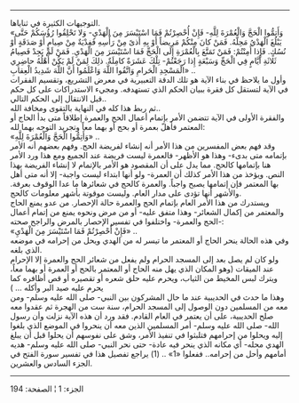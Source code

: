 ------------------------------------------------------------------------

التوجيهات الكثيرة في ثناياها.  
«وَأَتِمُّوا الْحَجَّ وَالْعُمْرَةَ لِلَّهِ- فَإِنْ أُحْصِرْتُمْ فَمَا اسْتَيْسَرَ مِنَ الْهَدْيِ- وَلا تَحْلِقُوا
رُؤُسَكُمْ حَتَّى يَبْلُغَ الْهَدْيُ مَحِلَّهُ. فَمَنْ كانَ مِنْكُمْ مَرِيضاً أَوْ بِهِ أَذىً مِنْ رَأْسِهِ فَفِدْيَةٌ مِنْ
صِيامٍ أَوْ صَدَقَةٍ أَوْ نُسُكٍ. فَإِذا أَمِنْتُمْ: فَمَنْ تَمَتَّعَ بِالْعُمْرَةِ إِلَى الْحَجِّ فَمَا اسْتَيْسَرَ مِنَ
الْهَدْيِ. فَمَنْ لَمْ يَجِدْ فَصِيامُ ثَلاثَةِ أَيَّامٍ فِي الْحَجِّ وَسَبْعَةٍ إِذا رَجَعْتُمْ- تِلْكَ عَشَرَةٌ
كامِلَةٌ. ذلِكَ لِمَنْ لَمْ يَكُنْ أَهْلُهُ حاضِرِي الْمَسْجِدِ الْحَرامِ وَاتَّقُوا اللَّهَ وَاعْلَمُوا أَنَّ
اللَّهَ شَدِيدُ الْعِقابِ» ..  
وأول ما يلاحظ في بناء الآية هو تلك الدقة التعبيرية في معرض التشريع،
وتقسيم الفقرات في الآية لتستقل كل فقرة ببيان الحكم الذي تستهدفه. ومجيء
الاستدراكات على كل حكم قبل الانتقال إلى الحكم التالي..  
ثم ربط هذا كله في النهاية بالتقوى ومخافة الله..  
والفقرة الأولى في الآية تتضمن الأمر بإتمام أعمال الحج والعمرة إطلاقاً متى
بدأ الحاج أو المعتمر فأهلّ بعمرة أو بحج أو بهما معاً وتجريد التوجه بهما
لله:  
«وَأَتِمُّوا الْحَجَّ وَالْعُمْرَةَ لِلَّهِ» ..  
وقد فهم بعض المفسرين من هذا الأمر أنه إنشاء لفريضة الحج. وفهم بعضهم أنه
الأمر بإتمامه متى بدىء- وهذا هو الأظهر- فالعمرة ليست فريضة عند الجميع
ومع هذا ورد الأمر هنا بإتمامها كالحج. مما يدل على أن المقصود هو الأمر
بالإتمام لا إنشاء الفريضة بهذا النص. ويؤخذ من هذا الأمر كذلك أن العمرة-
ولو أنها ابتداء ليست واجبة- إلا أنه متى أهل بها المعتمر فإن إتمامها يصبح
واجباً. والعمرة كالحج في شعائرها ما عدا الوقوف بعرفة. والأشهر أنها تؤدى
على مدار العام. وليست موقوتة بأشهر معلومات كالحج.  
ويستدرك من هذا الأمر العام بإتمام الحج والعمرة حالة الإحصار. من عدو يمنع
الحاج والمعتمر من إكمال الشعائر- وهذا متفق عليه- أو من مرض ونحوه يمنع من
إتمام أعمال الحج والعمرة- واختلفوا في تفسير الإحصار بالمرض والراجح
صحته-:  
«فَإِنْ أُحْصِرْتُمْ فَمَا اسْتَيْسَرَ مِنَ الْهَدْيِ» ..  
وفي هذه الحالة ينحر الحاج أو المعتمر ما تيسر له من الهدي ويحل من إحرامه
في موضعه الذي بلغه.  
ولو كان لم يصل بعد إلى المسجد الحرام ولم يفعل من شعائر الحج والعمرة إلا
الإحرام عند الميقات (وهو المكان الذي يهل منه الحاج أو المعتمر بالحج أو
العمرة أو بهما معاً، ويترك لبس المخيط من الثياب، ويحرم عليه حلق شعره أو
تقصيره أو قص أظافره كما يحرم عليه صيد البر وأكله ... )  
وهذا ما حدث في الحديبية عند ما حال المشركون بين النبي- صلى الله عليه
وسلم- ومن معه من المسلمين دون الوصول إلى المسجد الحرام، سنة ست من الهجرة
ثم عقدوا معه صلح الحديبية، على أن يعتمر في العام القادم. فقد ورد أن هذه
الآية نزلت وأن رسول الله- صلى الله عليه وسلم- أمر المسلمين الذين معه أن
ينحروا في الموضع الذي بلغوا إليه ويحلوا من إحرامهم فتلبثوا في تنفيذ
الأمر، وشق على نفوسهم أن يحلوا قبل أن يبلغ الهدي محله- أي مكانه الذي
ينحر فيه عادة- حتى نحر النبي- صلى الله عليه وسلم- هديه أمامهم وأحل من
إحرامه.. ففعلوا «1» .. (1) يراجع تفصيل هذا في تفسير سورة الفتح في الجزء
السادس والعشرين.

------------------------------------------------------------------------

الجزء: 1 ¦ الصفحة: 194
